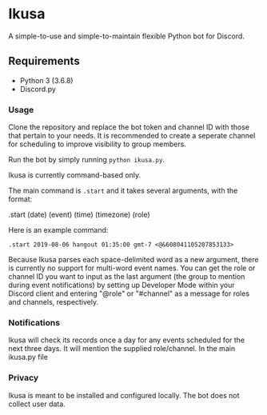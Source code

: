 # Ikusa

A simple-to-use and simple-to-maintain flexible Python bot for Discord.

## Requirements

+ Python 3 (3.6.8)
+ Discord.py

### Usage

Clone the repository and replace the bot token and channel ID with those that pertain to your needs. It is recommended to create a seperate channel for scheduling to improve visibility to group members. 

Run the bot by simply running `python ikusa.py`. 

Ikusa is currently command-based only. 

The main command is `.start` and it takes several arguments, with the format:

.start (date) (event) (time) (timezone) (role)

Here is an example command:

```
.start 2019-08-06 hangout 01:35:00 gmt-7 <@&608041105207853133>
```

Because Ikusa parses each space-delimited word as a new argument, there is currently no support for multi-word event names. You can get the role or channel ID you want to input as the last argument (the group to mention during event notifications) by setting up Developer Mode within your Discord client and entering "\@role" or "\#channel" as a message for roles and channels, respectively. 

### Notifications

Ikusa will check its records once a day for any events scheduled for the next three days. It will mention the supplied role/channel. In the main ikusa.py file


### Privacy 

Ikusa is meant to be installed and configured locally. The bot does not collect user data.
